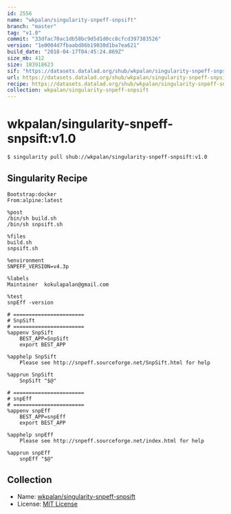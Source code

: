 ```yaml
---
id: 2556
name: "wkpalan/singularity-snpeff-snpsift"
branch: "master"
tag: "v1.0"
commit: "33dfac70ac1db58bc9d5d1d0cc8cfcd397383526"
version: "1e0004d7fbaabd86b19030d1ba7ea621"
build_date: "2018-04-17T04:45:24.869Z"
size_mb: 412
size: 183918623
sif: "https://datasets.datalad.org/shub/wkpalan/singularity-snpeff-snpsift/v1.0/2018-04-17-33dfac70-1e0004d7/1e0004d7fbaabd86b19030d1ba7ea621.simg"
url: https://datasets.datalad.org/shub/wkpalan/singularity-snpeff-snpsift/v1.0/2018-04-17-33dfac70-1e0004d7/
recipe: https://datasets.datalad.org/shub/wkpalan/singularity-snpeff-snpsift/v1.0/2018-04-17-33dfac70-1e0004d7/Singularity
collection: wkpalan/singularity-snpeff-snpsift
---
```


# wkpalan/singularity-snpeff-snpsift:v1.0

```bash
$ singularity pull shub://wkpalan/singularity-snpeff-snpsift:v1.0
```

## Singularity Recipe

```singularity
Bootstrap:docker
From:alpine:latest

%post
/bin/sh build.sh
/bin/sh snpsift.sh

%files
build.sh
snpsift.sh

%environment
SNPEFF_VERSION=v4.3p

%labels
Maintainer	kokulapalan@gmail.com

%test
snpEff -version

# =======================
# SnpSift
# =======================
%appenv SnpSift
    BEST_APP=SnpSift
    export BEST_APP

%apphelp SnpSift
    Please see http://snpeff.sourceforge.net/SnpSift.html for help

%apprun SnpSift
    SnpSift "$@"

# =======================
# snpEff
# =======================
%appenv snpEff
    BEST_APP=snpEff
    export BEST_APP

%apphelp snpEff
    Please see http://snpeff.sourceforge.net/index.html for help

%apprun snpEff
    snpEff "$@"
```

## Collection

 - Name: [wkpalan/singularity-snpeff-snpsift](https://github.com/wkpalan/singularity-snpeff-snpsift)
 - License: [MIT License](https://api.github.com/licenses/mit)

